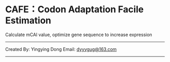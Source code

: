 # CAFE：Codon Adaptation Facile Estimation
Calculate mCAI value, optimize gene sequence to increase expression

*****************************************************************************
 Created By: Yingying Dong
 Email: dyyvgug@163.com
*****************************************************************************







